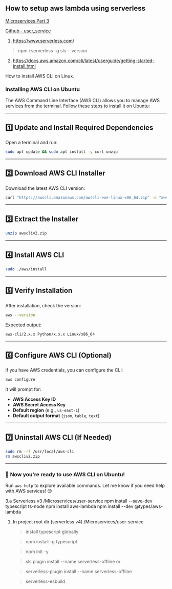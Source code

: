 ## How to setup aws lambda using serverless

[Microservices Part 3](https://www.youtube.com/watch?v=jc0xKZH8bL8&list=PLaLqLOj2bk9Y0GmLjiXnX402SKYAGQiRr&index=3)

[Github - user_service](https://github.com/codergogoi/nodejs-sls-master-class.io/blob/main/user_service/serverless.yml)


1. https://www.serverless.com/

> npm i serverless -g
> sls --version


2. https://docs.aws.amazon.com/cli/latest/userguide/getting-started-install.html
   
How to install AWS CLI on Linux.
### **Installing AWS CLI on Ubuntu**  
The AWS Command Line Interface (AWS CLI) allows you to manage AWS services from the terminal. Follow these steps to install it on Ubuntu:

---

## **1️⃣ Update and Install Required Dependencies**  
Open a terminal and run:
```bash
sudo apt update && sudo apt install -y curl unzip
```

---

## **2️⃣ Download AWS CLI Installer**
Download the latest AWS CLI version:
```bash
curl "https://awscli.amazonaws.com/awscli-exe-linux-x86_64.zip" -o "awscliv2.zip"
```

---

## **3️⃣ Extract the Installer**
```bash
unzip awscliv2.zip
```

---

## **4️⃣ Install AWS CLI**
```bash
sudo ./aws/install
```

---

## **5️⃣ Verify Installation**
After installation, check the version:
```bash
aws --version
```
Expected output:
```
aws-cli/2.x.x Python/x.x.x Linux/x86_64
```

---

## **6️⃣ Configure AWS CLI (Optional)**
If you have AWS credentials, you can configure the CLI:
```bash
aws configure
```
It will prompt for:
- **AWS Access Key ID**
- **AWS Secret Access Key**
- **Default region** (e.g., `us-east-1`)
- **Default output format** (`json`, `table`, `text`)

---

## **7️⃣ Uninstall AWS CLI (If Needed)**
```bash
sudo rm -rf /usr/local/aws-cli
rm awscliv2.zip
```

---

### 🚀 **Now you're ready to use AWS CLI on Ubuntu!**  
Run `aws help` to explore available commands. Let me know if you need help with AWS services! 😊


3.a Serverless v3
   /Microservices/user-service 
   npm install --save-dev typescript ts-node
   npm install aws-lambda
   npm install --dev @types/aws-lambda
    

1. In project root dir  (serverless v4)
   /Microservices/user-service 
   > install typescript globally

   > npm install -g typescript 

   > npm init -y

   > sls plugin install --name serverless-offline or 
   
   > serverless-plugin install --name serverless-offline

   > serverless-esbuild
